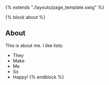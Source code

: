{% extends "./layouts/page_template.swig" %}

{% block about %}
## About

This is about me. I like lists:

* They
* Make
* Me
* So
* Happy!
{% endblock %}
